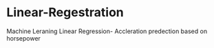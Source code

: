 # Linear-Regestration
Machine Leraning Linear Regression- Accleration predection based on horsepower

